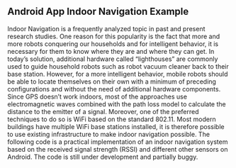 ## Android App Indoor Navigation Example

Indoor Navigation is a frequently analyzed topic in past and present research studies. One reason for this popularity is the fact that more and more robots conquering our households and for intelligent behavior, it is necessary for them to know where they are and where they can get. In today’s solution, additional hardware called “lighthouses” are commonly used to guide household robots such as robot vacuum cleaner back to their base station. However, for a more intelligent behavior, mobile robots should be able to locate themselves on their own with a minimum of preceding configurations and without the need of additional hardware components. Since GPS doesn’t work indoors, most of the approaches use electromagnetic waves combined with the path loss model to calculate the distance to the emitter of a signal. Moreover, one of the preferred techniques to do so is WiFi based on the standard 802.11. Most modern buildings have multiple WiFi base stations installed, it is therefore possible to use existing infrastructure to make indoor navigation possible. The following code is a practical implementation of an indoor navigation system based on the received signal strength (RSSI) and different other sensors on Android. The code is still under development and partially buggy.
